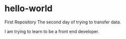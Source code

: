 # hello-world
First Repository
The second day of trying to transfer data.

I am trying to learn to be a front end developer.
